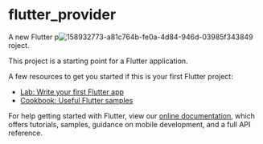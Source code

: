 # flutter_provider

A new Flutter p![158932773-a81c764b-fe0a-4d84-946d-03985f343849](https://user-images.githubusercontent.com/61588132/159542621-1b0c6cd8-377e-45c5-9081-477c63d4de58.png)
roject.


This project is a starting point for a Flutter application.

A few resources to get you started if this is your first Flutter project:

- [Lab: Write your first Flutter app](https://flutter.dev/docs/get-started/codelab)
- [Cookbook: Useful Flutter samples](https://flutter.dev/docs/cookbook)

For help getting started with Flutter, view our
[online documentation](https://flutter.dev/docs), which offers tutorials,
samples, guidance on mobile development, and a full API reference.
